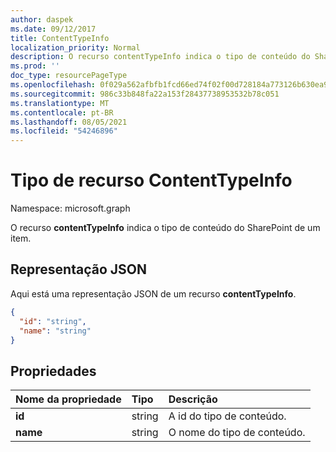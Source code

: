 ```yaml
---
author: daspek
ms.date: 09/12/2017
title: ContentTypeInfo
localization_priority: Normal
description: O recurso contentTypeInfo indica o tipo de conteúdo do SharePoint de um item.
ms.prod: ''
doc_type: resourcePageType
ms.openlocfilehash: 0f029a562afbfb1fcd66ed74f02f00d728184a773126b630ea9d213168810437
ms.sourcegitcommit: 986c33b848fa22a153f28437738953532b78c051
ms.translationtype: MT
ms.contentlocale: pt-BR
ms.lasthandoff: 08/05/2021
ms.locfileid: "54246896"
---
```

# <a name="contenttypeinfo-resource-type"></a>Tipo de recurso ContentTypeInfo

Namespace: microsoft.graph

O recurso **contentTypeInfo** indica o tipo de conteúdo do SharePoint de um item.

## <a name="json-representation"></a>Representação JSON

Aqui está uma representação JSON de um recurso **contentTypeInfo**.
<!-- { "blockType": "resource", "@odata.type": "microsoft.graph.contentTypeInfo", "@type.aka": "oneDrive.contentTypeFacet" } -->

```json
{
  "id": "string",
  "name": "string"
}
```

## <a name="properties"></a>Propriedades

| Nome da propriedade     | Tipo    | Descrição
|:------------------|:--------|:----------------------------------------------------
| **id**            | string  | A id do tipo de conteúdo.
| **name**       | string  | O nome do tipo de conteúdo.

<!-- {
  "type": "#page.annotation",
  "description": "",
  "keywords": "",
  "section": "documentation",
  "tocPath": "Resources/ContentTypeInfo"
} -->

